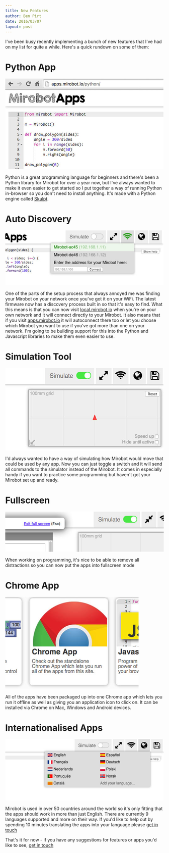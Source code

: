 ```yaml
---
title: New Features
author: Ben Pirt
date: 2016/03/07
layout: post
---
```


I've been busy recently implementing a bunch of new features that I've had on my list for quite a while. Here's a quick rundown on some of them:

Python App
==========

![Python App](/assets/blog/new-features/python.jpg)

Python is a great programming language for beginners and there's been a Python library for Mirobot for over a year now, but I've always wanted to make it even easier to get started so I put together a way of running Python in-browser so you don't need to install anything. It's made with a Python engine called [Skulpt](http://www.skulpt.org).



Auto Discovery
==============

![Discovery](/assets/blog/new-features/discovery.jpg)

One of the parts of the setup process that always annoyed me was finding your Mirobot on your network once you've got it on your WiFi. The latest firmware now has a discovery process built in so that it's easy to find. What this means is that you can now visit [local.mirobot.io](http://local.mirobot.io) when you're on your own network and it will connect directly to your Mirobot. It also means that if you visit [apps.mirobot.io](http://apps.mirobot.io) it will autoconnect there too or let you choose which Mirobot you want to use if you've got more than one on your network. I'm going to be building support for this into the Python and Javascript libraries to make them even easier to use.


Simulation Tool
===============

![Simulation](/assets/blog/new-features/simulation.jpg)

I'd always wanted to have a way of simulating how Mirobot would move that could be used by any app. Now you can just toggle a switch and it will send all commands to the simulator instead of the Mirobot. It comes in especially handy if you want to practice some programming but haven't got your Mirobot set up and ready.


Fullscreen
==========

![Fullscreen](/assets/blog/new-features/fullscreen.jpg)

When working on programming, it's nice to be able to remove all distractions so you can now put the apps into fullscreen mode


Chrome App
==========

![Chrome App](/assets/blog/new-features/chrome.jpg)

All of the apps have been packaged up into one Chrome app which lets you run it offline as well as giving you an application icon to click on. It can be installed via Chrome on Mac, Windows and Android devices.


Internationalised Apps
======================

![International](/assets/blog/new-features/international.jpg)

Mirobot is used in over 50 countries around the world so it's only fitting that the apps should work in more than just English. There are currently 9 languages supported and more on their way. If you'd like to help out by spending 10 minutes translating the apps into your language please [get in touch](mailto:info@mirobot.io)


That's it for now - if you have any suggestions for features or apps you'd like to see, [get in touch](mailto:info@mirobot.io)